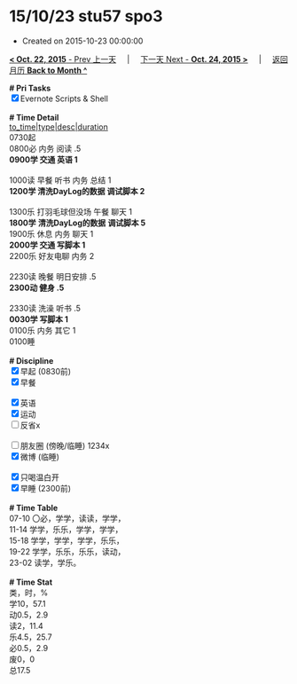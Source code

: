 # 15/10/23 stu57 spo3

- Created on 2015-10-23 00:00:00

[**< Oct. 22, 2015** - Prev 上一天](_archived/lifelogs/2015/10/d22.md) &nbsp; &nbsp; | &nbsp; &nbsp; [下一天 Next - **Oct. 24, 2015 >**](_archived/lifelogs/2015/10/d24.md) &nbsp; &nbsp; |  &nbsp; &nbsp; [返回月历 **Back to Month ^**](_archived/lifelogs/2015/10/index.md)
<br/><div><b># Pri Tasks</b></div><div><input checked="true" type="checkbox"/>Evernote Scripts &amp; Shell</div><div><br/></div><div><b># Time Detail</b></div><div><u>to_time|type|desc|duration</u></div><div>0730起</div><div>0800必 内务 阅读 .5</div><div><b>0900学 交通 英语 1</b></div><div><br/></div><div>1000读 早餐 听书 内务 总结 1</div><div><b>1200学 清洗DayLog的数据 调试脚本 2</b></div><div><br/></div><div>1300乐 打羽毛球但没场 午餐 聊天 1</div><div><b>1800学</b> <b>清洗DayLog的数据</b> <b>调试脚本 5</b></div><div>1900乐 休息 内务 聊天 1</div><div><b>2000学 交通 写脚本 1</b></div><div>2200乐 好友电聊 内务 2</div><div><br/></div><div>2230读 晚餐 明日安排 .5</div><div><b>2300动 健身 .5</b></div><div><br/></div><div>2330读 洗澡 听书 .5</div><div><b>0030学 写脚本 1</b></div><div>0100乐 内务 其它 1</div><div>0100睡</div><div><br/></div><div><b># Discipline</b></div><div><input checked="true" type="checkbox"/>早起 (0830前)</div><div><input checked="true" type="checkbox"/>早餐</div><div><br/></div><div><input checked="true" type="checkbox"/>英语</div><div><input checked="true" type="checkbox"/>运动</div><div><input type="checkbox"/>反省x</div><div><br/></div><div><input type="checkbox"/>朋友圈 (傍晚/临睡) 1234x</div><div><input checked="true" type="checkbox"/>微博 (临睡)</div><div><br/></div><div><input checked="true" type="checkbox"/>只喝温白开</div><div><input checked="true" type="checkbox"/>早睡 (2300前)</div><div><br/></div><div><b># Time Table</b></div><div>07-10 〇必，学学，读读，学学，</div><div>11-14 学学，乐乐，学学，学学，</div><div>15-18 学学，学学，学学，乐乐，</div><div>19-22 学学，乐乐，乐乐，读动，</div><div>23-02 读学，学乐。</div><div><br/></div><div><b># Time Stat</b></div><div>类，时，%</div><div>学10，57.1</div><div>动0.5，2.9</div><div>读2，11.4</div><div>乐4.5，25.7</div><div>必0.5，2.9</div><div>废0，0</div><div>总17.5</div><div><br/></div><div><br/></div>
